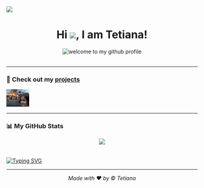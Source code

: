 <img src="https://komarev.com/ghpvc/?username=TetianaAleks&color=green"/>

<h1 align="center">
  Hi <img src="https://user-images.githubusercontent.com/18350557/176309783-0785949b-9127-417c-8b55-ab5a4333674e.gif" width="30px"/>, I am Tetiana!
</h1>

<div align="center">
  <img src="home.gif" alt="welcome to my github profile" width="300"/>
  <br/><br/>
</div>

---

### 🚀 Check out my [projects](https://tetianaaleks.github.io/personal-portfolio/projects/)  
<img src="girl.gif" width="60"/>

---

### 📊 My GitHub Stats

<div align="center">
  <img src="https://github-readme-stats.vercel.app/api/top-langs/?username=TetianaAleks&theme=shadow_green&hide_border=false&layout=compact" />
  <br/><br/>
</div>

[![Typing SVG](https://readme-typing-svg.demolab.com?font=Fira+Code&weight=900&size=25&pause=1000&color=F70000&width=435&lines=Thank+you+for+your+visiting!+%F0%9F%9A%80)](https://git.io/typing-svg)

---

<p align="center"><i>Made with ❤️ by © Tetiana</i></p>
